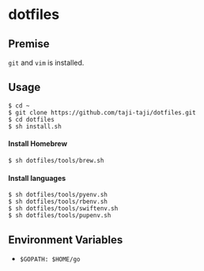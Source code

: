 # dotfiles

## Premise

`git` and `vim` is installed.

## Usage

```
$ cd ~
$ git clone https://github.com/taji-taji/dotfiles.git
$ cd dotfiles
$ sh install.sh
```

#### Install Homebrew

```
$ sh dotfiles/tools/brew.sh
```

#### Install languages

```
$ sh dotfiles/tools/pyenv.sh
$ sh dotfiles/tools/rbenv.sh
$ sh dotfiles/tools/swiftenv.sh
$ sh dotfiles/tools/pupenv.sh
```

## Environment Variables

- `$GOPATH: $HOME/go`
